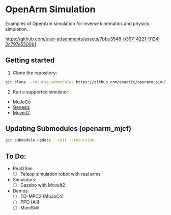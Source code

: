 # OpenArm Simulation

Examples of OpenArm simulation for inverse kinematics and physics simulation.



https://github.com/user-attachments/assets/7bbe3548-b397-4221-9124-2c797e5500b1



## Getting started

1. Clone the repository:
```sh 
git clone --recurse-submodules https://github.com/enactic/openarm_simulation.git
```
2. Run a supported simulator:

- [MuJoCo](./openarm_mujoco/README_MuJoCo.md)
- [Genesis](./openarm_genesis/README_Genesis.md)
- [Moveit2](./openarm_moveit2/README_MoveIt2.md)

## Updating Submodules (openarm_mjcf)

```sh
git submodule update --init --recursive
```

## To Do:

- Real2Sim
  - [ ] Teleop simulation robot with real arms

- Simulators:
  - [ ] Gazebo with MoveIt2
  
- Demos:
  - [ ] TD-MPC2 (MuJoCo)
  - [ ] PPO (All)
  - [ ] ManiSkill
